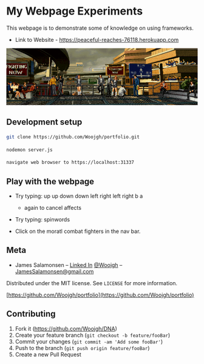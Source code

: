 # My Webpage Experiments

This webpage is to demonstrate some of knowledge on using frameworks.

* Link to Website - https://peaceful-reaches-76118.herokuapp.com

![alt text](https://github.com/Woojgh/portfolio/blob/master/public/images/comic.gif)

## Development setup

```sh
git clone https://github.com/Woojgh/portfolio.git

nodemon server.js

navigate web browser to https://localhost:31337
```
## Play with the webpage

- Try typing: up up down down left right left right b a
  - again to cancel affects
  
- Try typing: spinwords

- Click on the moratl combat fighters in the nav bar.

## Meta
* James Salamonsen – [Linked In](https://www.linkedin.com/in/james-salamonsen-12237b82/) [@Woojgh](https://twitter.com/woojgh) – JamesSalamonsen@gmail.com


Distributed under the MIT license. See ``LICENSE`` for more information.

[https://github.com/Woojgh/portfolio](https://github.com/Woojgh/portfolio)

## Contributing

1. Fork it (<https://github.com/Woojgh/DNA>)
2. Create your feature branch (`git checkout -b feature/fooBar`)
3. Commit your changes (`git commit -am 'Add some fooBar'`)
4. Push to the branch (`git push origin feature/fooBar`)
5. Create a new Pull Request
